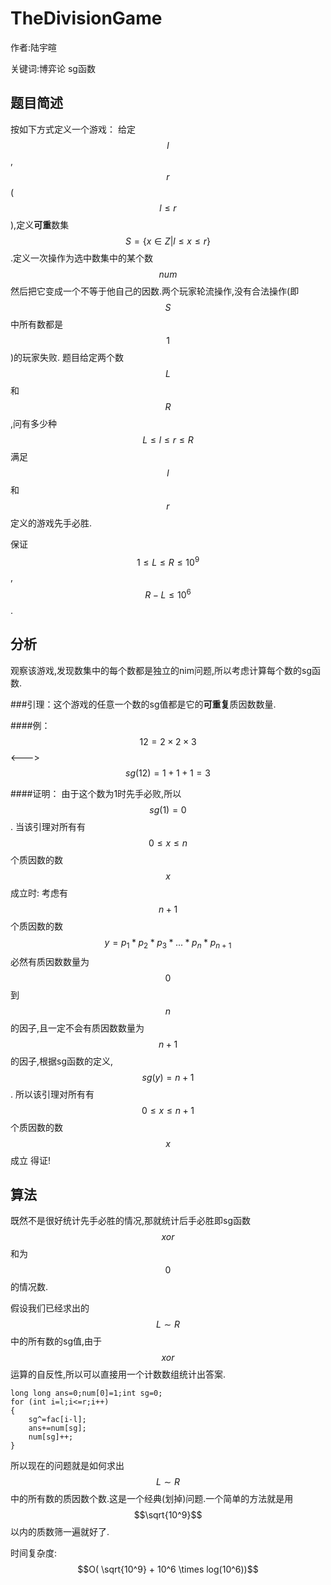 # TheDivisionGame
作者:陆宇暄

关键词:博弈论 sg函数

## 题目简述
按如下方式定义一个游戏：
给定$$l$$,$$r$$($$l \leq r$$),定义**可重**数集$$S=\{x \in Z|l \leq x \leq r\}$$.定义一次操作为选中数集中的某个数$$num$$然后把它变成一个不等于他自己的因数.两个玩家轮流操作,没有合法操作(即$$S$$中所有数都是$$1$$)的玩家失败.
题目给定两个数$$L$$和$$R$$,问有多少种$$L \leq l \leq r \leq R$$满足$$l$$和$$r$$定义的游戏先手必胜.

保证$$1 \leq L \leq R \leq 10^9$$,$$R-L \leq 10^6$$.

## 分析
观察该游戏,发现数集中的每个数都是独立的nim问题,所以考虑计算每个数的sg函数.

###引理：这个游戏的任意一个数的sg值都是它的**可重复**质因数数量.

####例：$$12=2 \times 2 \times 3$$ <---> $$sg(12)=1+1+1=3$$

####证明：
由于这个数为1时先手必败,所以$$sg(1)=0$$.
当该引理对所有有$$0 \leq x \leq n$$个质因数的数$$x$$成立时:
考虑有$$n+1$$个质因数的数$$y=p_1*p_2*p_3*...*p_n*p_{n+1}$$必然有质因数数量为$$0$$到$$n$$的因子,且一定不会有质因数数量为$$n+1$$的因子,根据sg函数的定义,$$sg(y)=n+1$$.
所以该引理对所有有$$0 \leq x \leq n+1$$个质因数的数$$x$$成立
得证!

## 算法
既然不是很好统计先手必胜的情况,那就统计后手必胜即sg函数$$xor$$和为$$0$$的情况数.

假设我们已经求出的$$L \sim R$$中的所有数的sg值,由于$$xor$$运算的自反性,所以可以直接用一个计数数组统计出答案.

    long long ans=0;num[0]=1;int sg=0;
    for (int i=l;i<=r;i++)
    {
    	sg^=fac[i-l];
    	ans+=num[sg];
    	num[sg]++;
    }

所以现在的问题就是如何求出$$L \sim R$$中的所有数的质因数个数.这是一个经典(划掉)问题.一个简单的方法就是用$$\sqrt{10^9}$$以内的质数筛一遍就好了.

时间复杂度:   $$O( \sqrt{10^9} + 10^6 \times log(10^6))$$
